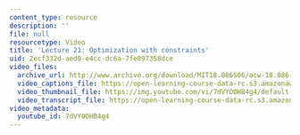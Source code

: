 ```yaml
---
content_type: resource
description: ''
file: null
resourcetype: Video
title: 'Lecture 21: Optimization with constraints'
uid: 2ecf332d-aed0-e4cc-dc6a-7fe097358dce
video_files:
  archive_url: http://www.archive.org/download/MIT18.086S06/ocw-18.086-05apr2006-220k.mp4
  video_captions_file: https://open-learning-course-data-rc.s3.amazonaws.com/18-086-mathematical-methods-for-engineers-ii-spring-2006/37490df95fc05c709264db29e7d3f564_7dVYOOHB4g4.vtt
  video_thumbnail_file: https://img.youtube.com/vi/7dVYOOHB4g4/default.jpg
  video_transcript_file: https://open-learning-course-data-rc.s3.amazonaws.com/18-086-mathematical-methods-for-engineers-ii-spring-2006/44f65307d0a62c39ebb6911e9c84a6b5_7dVYOOHB4g4.pdf
video_metadata:
  youtube_id: 7dVYOOHB4g4
---
```

